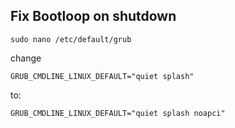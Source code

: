 ## Fix Bootloop on shutdown

```
sudo nano /etc/default/grub
```

change

```
GRUB_CMDLINE_LINUX_DEFAULT="quiet splash"
```

to:

```
GRUB_CMDLINE_LINUX_DEFAULT="quiet splash noapci"
```
